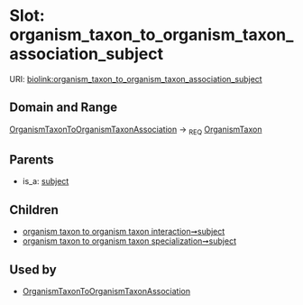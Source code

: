 
# Slot: organism_taxon_to_organism_taxon_association_subject




URI: [biolink:organism_taxon_to_organism_taxon_association_subject](https://w3id.org/biolink/vocab/organism_taxon_to_organism_taxon_association_subject)


## Domain and Range

[OrganismTaxonToOrganismTaxonAssociation](OrganismTaxonToOrganismTaxonAssociation.md) ->  <sub>REQ</sub>
 [OrganismTaxon](OrganismTaxon.md)

## Parents

 *  is_a: [subject](subject.md)

## Children

 *  [organism taxon to organism taxon interaction➞subject](organism_taxon_to_organism_taxon_interaction_subject.md)
 *  [organism taxon to organism taxon specialization➞subject](organism_taxon_to_organism_taxon_specialization_subject.md)

## Used by

 * [OrganismTaxonToOrganismTaxonAssociation](OrganismTaxonToOrganismTaxonAssociation.md)
